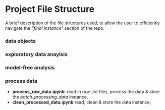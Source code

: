 # Project File Structure

A brief description of the file structures used, to allow the user to efficiently navigate the _"final instance"_ section of the repo.

### data objects

### exploratory data anaylsis

### model-free analysis 

### process data
  - **process_raw_data.ipynb**: read in raw _.txt_ files, process the data & store the _batch\_processing\_data_ instance.
  - **clean_processed_data.ipynb** read, clean & store the data instance,
